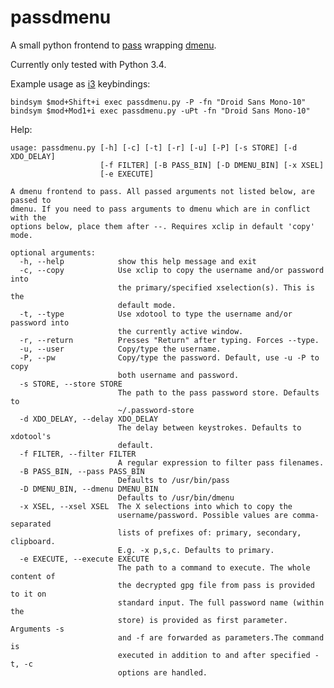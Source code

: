 passdmenu
=========

A small python frontend to [pass](http://www.passwordstore.org) wrapping [dmenu](http://tools.suckless.org/dmenu/).

Currently only tested with Python 3.4.

Example usage as [i3](http://i3wm.org) keybindings:

    bindsym $mod+Shift+i exec passdmenu.py -P -fn "Droid Sans Mono-10"
    bindsym $mod+Mod1+i exec passdmenu.py -uPt -fn "Droid Sans Mono-10"

Help:

    usage: passdmenu.py [-h] [-c] [-t] [-r] [-u] [-P] [-s STORE] [-d XDO_DELAY]
                        [-f FILTER] [-B PASS_BIN] [-D DMENU_BIN] [-x XSEL]
                        [-e EXECUTE]
    
    A dmenu frontend to pass. All passed arguments not listed below, are passed to
    dmenu. If you need to pass arguments to dmenu which are in conflict with the
    options below, place them after --. Requires xclip in default 'copy' mode.
    
    optional arguments:
      -h, --help            show this help message and exit
      -c, --copy            Use xclip to copy the username and/or password into
                            the primary/specified xselection(s). This is the
                            default mode.
      -t, --type            Use xdotool to type the username and/or password into
                            the currently active window.
      -r, --return          Presses "Return" after typing. Forces --type.
      -u, --user            Copy/type the username.
      -P, --pw              Copy/type the password. Default, use -u -P to copy
                            both username and password.
      -s STORE, --store STORE
                            The path to the pass password store. Defaults to
                            ~/.password-store
      -d XDO_DELAY, --delay XDO_DELAY
                            The delay between keystrokes. Defaults to xdotool's
                            default.
      -f FILTER, --filter FILTER
                            A regular expression to filter pass filenames.
      -B PASS_BIN, --pass PASS_BIN
                            Defaults to /usr/bin/pass
      -D DMENU_BIN, --dmenu DMENU_BIN
                            Defaults to /usr/bin/dmenu
      -x XSEL, --xsel XSEL  The X selections into which to copy the
                            username/password. Possible values are comma-separated
                            lists of prefixes of: primary, secondary, clipboard.
                            E.g. -x p,s,c. Defaults to primary.
      -e EXECUTE, --execute EXECUTE
                            The path to a command to execute. The whole content of
                            the decrypted gpg file from pass is provided to it on
                            standard input. The full password name (within the
                            store) is provided as first parameter. Arguments -s
                            and -f are forwarded as parameters.The command is
                            executed in addition to and after specified -t, -c
                            options are handled.
